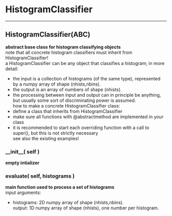 # HistogramClassifier  
  
- - -    
## HistogramClassifier(ABC)  
**abstract base class for histogram classifying objects**  
note that all concrete histogram classifiers must inherit from HistogramClassifier!  
a HistogramClassifier can be any object that classifies a histogram; in more detail:  
- the input is a collection of histograms (of the same type), represented by a numpy array of shape (nhists,nbins).  
- the output is an array of numbers of shape (nhists).  
- the processing between input and output can in principle be anything, but usually some sort of discriminating power is assumed.  
how to make a concrete HistogramClassifier class:  
- define a class that inherits from HistogramClassifier  
- make sure all functions with @abstractmethod are implemented in your class  
- it is recommended to start each overriding function with a call to super(), but this is not strictly necessary  
see also the existing examples!  
  
### \_\_init\_\_( self )  
**empty intializer**  
  
### evaluate( self, histograms )  
**main function used to process a set of histograms**  
input arguments:  
- histograms: 2D numpy array of shape (nhists,nbins).  
output: 1D numpy array of shape (nhists), one number per histogram.  
  
